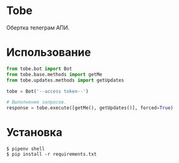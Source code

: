 # Tobe

Обертка телеграм АПИ.

# Использование

```py
from tobe.bot import Bot
from tobe.base.methods import getMe
from tobe.updates.methods import getUpdates

tobe = Bot('--access token--')

# Выполнение запросов.
response = tobe.execute([getMe(), getUpdates()], forced=True)
```

# Установка

```shell script
$ pipenv shell
$ pip install -r requirements.txt   
```


